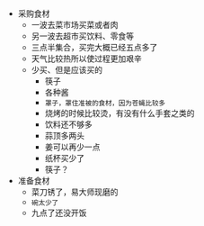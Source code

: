 <!-- 记录 2018-06-28 20:48:56 轰趴的准备过程的问题 -->

## 

- 采购食材
  - 一波去菜市场买菜或者肉
  - 另一波去超市买饮料、零食等
  - 三点半集合，买完大概已经五点多了
  - 天气比较热所以使过程更加艰辛
  - 少买、但是应该买的
    - 筷子
    - 各种酱
    - `罩子，罩住准被的食材，因为苍蝇比较多`
    - 烧烤的时候比较烫，有没有什么手套之类的
    - 饮料还不够多
    - 蒜顶多两头
    - 姜可以再少一点
    - 纸杯买少了
    - 筷子？
- 准备食材
  - 菜刀锈了，易大师现磨的
  - `碗太少了`
  - 九点了还没开饭